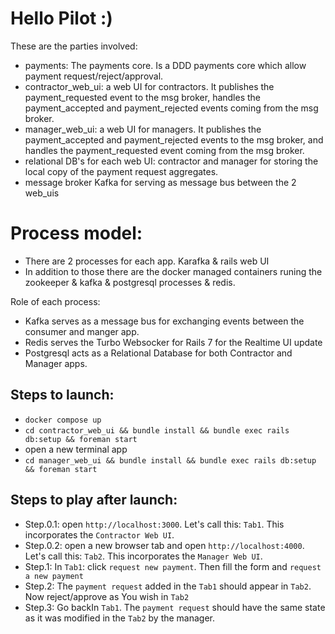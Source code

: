 Hello Pilot :)
==============

These are the parties involved:
- payments: The payments core. Is a DDD payments core which allow payment request/reject/approval.
- contractor_web_ui: a web UI for contractors. It publishes the payment_requested event to the msg broker, handles the payment_accepted and payment_rejected events coming from the msg broker.
- manager_web_ui: a web UI for managers. It publishes the payment_accepted and payment_rejected events to the msg broker, and handles the payment_requested event coming from the msg broker.
- relational DB's for each web UI: contractor and manager for storing the local copy of the payment request aggregates.
- message broker Kafka for serving as message bus between the 2 web_uis

Process model:
==============
- There are 2 processes for each app. Karafka & rails web UI
- In addition to those there are the docker managed containers runing the zookeeper & kafka & postgresql processes & redis.

Role of each process:
 - Kafka serves as a message bus for exchanging events between the consumer and manger app.
 - Redis serves the Turbo Websocker for Rails 7 for the Realtime UI update
 - Postgresql acts as a Relational Database for both Contractor and Manager apps.

Steps to launch:
----------------
- `docker compose up`
- `cd contractor_web_ui && bundle install && bundle exec rails db:setup && foreman start`
- open a new terminal app
- `cd manager_web_ui && bundle install && bundle exec rails db:setup && foreman start`

Steps to play after launch:
---------------------------
- Step.0.1: open `http://localhost:3000`. Let's call this: `Tab1`. This incorporates the `Contractor Web UI`.
- Step.0.2: open a new browser tab and open `http://localhost:4000`. Let's call this: `Tab2`. This incorporates the `Manager Web UI`.
- Step.1: In `Tab1`: click `request new payment`. Then fill the form and `request a new payment`
- Step.2: The `payment request` added in the `Tab1` should appear in `Tab2`. Now reject/approve as You wish in `Tab2`
- Step.3: Go backIn `Tab1`. The `payment request` should have the same state as it was modified in the `Tab2` by the manager.
